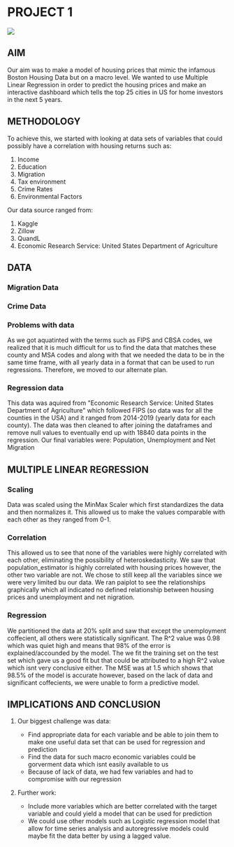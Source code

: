 # PROJECT 1

![](https://images.dwell.com/photos-6488407258118639616/6651031535077519360-large/a-fire-pit-between-two-wings-of-the-home-encourages-outdoor-living.jpg)

## AIM
Our aim was to make a model of housing prices that mimic the infamous Boston Housing Data but on a macro level. We wanted to use Multiple Linear Regression in order to predict the housing prices and make an interactive dashboard which tells the top 25 cities in US for home investors in the next 5 years.

## METHODOLOGY
To achieve this, we started with looking at data sets of variables that could possibly have a correlation with housing returns such as:
  1. Income
  2. Education
  3. Migration
  4. Tax environment
  5. Crime Rates
  6. Environmental Factors

Our data source ranged from:
  1. Kaggle
  2. Zillow
  3. QuandL
  4. Economic Research Service: United States Department of Agriculture
  
## DATA
### Migration Data

### Crime Data

### Problems with data
As we got aquatinted with the terms such as FIPS and CBSA codes, we realized that it is much difficult for us to find the data that matches these county and MSA codes and along with that we needed the data to be in the same time frame, with all yearly data in a format that can be used to run regressions. Therefore, we moved to our alternate plan. 

### Regression data
This data was aquired from "Economic Research Service: United States Department of Agriculture" which followed FIPS (so data was for all the counties in the USA) and it ranged from 2014-2019 (yearly data for each county). The data was then cleaned to after joining the dataframes and remove null values to eventually end up with 18840 data points in the regression. Our final variables were: Population, Unemployment and Net Migration

## MULTIPLE LINEAR REGRESSION
### Scaling
Data was scaled using the MinMax Scaler which first standardizes the data and then normalizes it. This allowed us to make the values comparable with each other as they ranged from 0-1. 

### Correlation
This allowed us to see that none of the variables were highly correlated with each other, eliminating the possibility of heteroskedasticity. We saw that population_estimator is highly correlated with housing prices however, the other two variable are not. We chose to still keep all the variables since we were very limited bu our data. We ran paiplot to see the relationships graphically which all indicated no defined relationship between housing prices and unemployment and net nigration. 

### Regression
We partitioned the data at 20% split and saw that except the unemployment coffecient, all others were statistically significant. The R^2 value was 0.98 which was quiet high and means that 98% of the error is explained/accounded by the model. 
The we fit the training set on the test set which gave us a good fit but that could be attributed to a high R^2 value which isnt very conclusive either. 
The MSE was at 1.5 which shows that 98.5% of the model is accurate however, based on the lack of data and significant coffecients, we were unable to form a predictive model. 

## IMPLICATIONS AND CONCLUSION
1. Our biggest challenge was data:
    - Find appropriate data for each variable and be able to join them to make one useful data set that can be used for regression and prediction
    - Find the data for such macro economic variables could be gorverment data which isnt easily available to us
    - Because of lack of data, we had few variables and had to compromise with our regression
  
2. Further work:
   - Include more variables which are better correlated with the target variable and could yield a model that can be used for prediction
   - We could use other models such as Logistic regression model that allow for time series analysis and autoregressive models could maybe fit the data better by using a lagged value.
